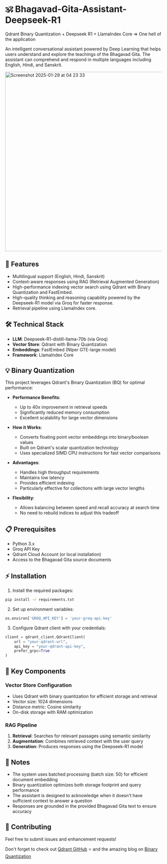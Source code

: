 # 🕉️ Bhagavad-Gita-Assistant-Deepseek-R1
Qdrant Binary Quantization + Deepseek R1 + LlamaIndex Core => One hell of the application 

An intelligent conversational assistant powered by Deep Learning that helps users understand and explore the teachings of the Bhagavad Gita. The assistant can comprehend and respond in multiple languages including English, Hindi, and Sanskrit.

<img width="575" alt="Screenshot 2025-01-29 at 04 23 33" src="https://github.com/user-attachments/assets/73e0f930-7b7f-4b37-826c-a49ac06d9fdc" />

## 🌟 Features

- Multilingual support (English, Hindi, Sanskrit)
- Context-aware responses using RAG (Retrieval Augmented Generation)
- High-performance indexing vector search using Qdrant with Binary Quantization and FastEmbed. 
- High-quality thinking and reasoning capability powered by the Deepseek-R1 model via Groq for faster response. 
- Retrieval pipeline using LlamaIndex core. 

## 🛠️ Technical Stack

- **LLM**: Deepseek-R1-distill-llama-70b (via Groq)
- **Vector Store**: Qdrant with Binary Quantization
- **Embeddings**: FastEmbed (Nlper GTE-large model)
- **Framework**: LlamaIndex Core

## 💡 Binary Quantization

This project leverages Qdrant's Binary Quantization (BQ) for optimal performance:

- **Performance Benefits**: 
  - Up to 40x improvement in retrieval speeds
  - Significantly reduced memory consumption
  - Excellent scalability for large vector dimensions

- **How it Works**: 
  - Converts floating point vector embeddings into binary/boolean values
  - Built on Qdrant's scalar quantization technology
  - Uses specialized SIMD CPU instructions for fast vector comparisons

- **Advantages**:
  - Handles high throughput requirements
  - Maintains low latency
  - Provides efficient indexing
  - Particularly effective for collections with large vector lengths

- **Flexibility**: 
  - Allows balancing between speed and recall accuracy at search time
  - No need to rebuild indices to adjust this tradeoff

## 📋 Prerequisites

- Python 3.x
- Groq API Key
- Qdrant Cloud Account (or local installation)
- Access to the Bhagavad Gita source documents

## ⚡ Installation

1. Install the required packages:
```bash
pip install -r requirements.txt
```

2. Set up environment variables:
```python
os.environ['GROQ_API_KEY'] = 'your-groq-api-key'
```

3. Configure Qdrant client with your credentials:
```python
client = qdrant_client.QdrantClient(
    url = "your-qdrant-url",
    api_key = "your-qdrant-api-key",
    prefer_grpc=True
)
```

## 🎯 Key Components

### Vector Store Configuration
- Uses Qdrant with binary quantization for efficient storage and retrieval
- Vector size: 1024 dimensions
- Distance metric: Cosine similarity
- On-disk storage with RAM optimization

### RAG Pipeline
1. **Retrieval**: Searches for relevant passages using semantic similarity
2. **Augmentation**: Combines retrieved context with the user query
3. **Generation**: Produces responses using the Deepseek-R1 model

## 📝 Notes

- The system uses batched processing (batch size: 50) for efficient document embedding
- Binary quantization optimizes both storage footprint and query performance
- The assistant is designed to acknowledge when it doesn't have sufficient context to answer a question
- Responses are grounded in the provided Bhagavad Gita text to ensure accuracy

## 🤝 Contributing

Feel free to submit issues and enhancement requests! 

Don't forget to check out [Qdrant GitHub](https://github.com/qdrant/qdrant) ⭐️  and the amazing blog on [Binary Quantization](https://qdrant.tech/articles/binary-quantization/)
